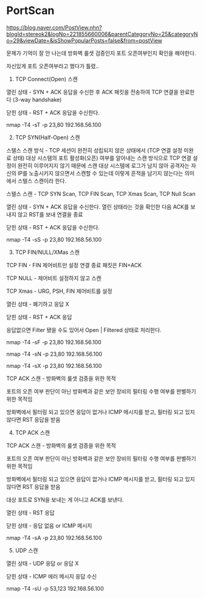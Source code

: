 # PortScan

https://blog.naver.com/PostView.nhn?blogId=stereok2&logNo=221855660006&parentCategoryNo=25&categoryNo=29&viewDate=&isShowPopularPosts=false&from=postView

문제가 기억이 잘 안 나는데 방화벽 룰셋 검증인지 포트 오픈여부인지 확인을 해야한다.

자신있게 포트 오픈여부라고 했다가 틀렸..

1. TCP Connect(Open) 스캔

열린 상태 - SYN + ACK 응답을 수신한 후 ACK 패킷을 전송하여 TCP 연결을 완료한다 (3-way handshake)

닫힌 상태 - RST + ACK 응답을 수신한다.

nmap -T4 -sT -p 23,80 192.168.56.100 

2. TCP SYN(Half-Open) 스캔

스텔스 스캔 방식 - TCP 세션이 완전히 성립되지 않은 상태에서 (TCP 연결 설정 미완료 상태) 대상 시스템의 포트 활성화(오픈) 여부를 알아내는 스캔 방식으로 TCP 연결 설정이 완전히 이루어지지 않기 때문에 스캔 대상 시스템에 로그가 남지 않아 공격자는 자신의 IP를 노출시키지 않으면서 스캔할 수 있는데 이렇게 흔적을 남기지 않는다는 의미에서 스텔스 스캔이라 한다.

스텔스 스캔 - TCP SYN Scan, TCP FIN Scan, TCP Xmas Scan, TCP Null Scan

열린 상태 - SYN + ACK 응답을 수신한다. 열린 상태라는 것을 확인한 다음 ACK를 보내지 않고 RST를 보내 연결을 종료

닫힌 상태 - RST + ACK 응답을 수신한다.

nmap -T4 -sS -p 23,80 192.168.56.100

3. TCP FIN/NULL/XMas 스캔

TCP FIN - FIN 제어비트만 설정 연결 종료 패킷은 FIN+ACK

TCP NULL - 제어비트 설정하지 않고 스캔

TCP Xmas - URG, PSH, FIN 제어비트를 설정

열린 상태 - 폐기하고 응답 X

닫힌 상태 - RST + ACK 응답

응답없으면 Filter 됐을 수도 있어서 Open | Filtered 상태로 처리한다.

nmap -T4 -sF -p 23,80 192.168.56.100

nmap -T4 -sN -p 23,80 192.168.56.100

nmap -T4 -sX -p 23,80 192.168.56.100

TCP ACK 스캔 - 방화벽의 룰셋 검증을 위한 목적

포트의 오픈 여부 판단이 아닌 방화벽과 같은 보안 장비의 필터링 수행 여부를 판별하기 위한 목적임

방화벽에서 필터링 되고 있으면 응답이 없거나 ICMP 메시지를 받고, 필터링 되고 있지 않다면 RST 응답을 받음


4. TCP ACK 스캔

TCP ACK 스캔 - 방화벽의 룰셋 검증을 위한 목적

포트의 오픈 여부 판단이 아닌 방화벽과 같은 보안 장비의 필터링 수행 여부를 판별하기 위한 목적임

방화벽에서 필터링 되고 있으면 응답이 없거나 ICMP 메시지를 받고, 필터링 되고 있지 않다면 RST 응답을 받음

대상 포트로 SYN을 보내는 게 아니고 ACK를 보낸다.

열린 상태 - RST 응답

닫힌 상태 - 응답 없음 or ICMP 메시지

nmap -T4 -sA -p 23,80 192.168.56.100

5. UDP 스캔

열린 상태 - UDP 응답 or 응답 X

닫힌 상태 - ICMP 에러 메시지 응답 수신

nmap -T4 -sU -p 53,123 192.168.56.100

